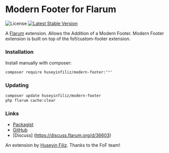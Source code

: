 # Modern Footer for Flarum

![License](https://img.shields.io/badge/license-MIT-blue.svg) [![Latest Stable Version](https://img.shields.io/packagist/v/huseyinfiliz/modern-footer.svg)](https://packagist.org/packages/huseyinfiliz/modern-footer)

A [Flarum](http://flarum.org) extension. Allows the Addition of a Modern Footer. Modern Footer extension is built on top of the fof/custom-footer extension.

### Installation

Install manually with composer:

```sh
composer require huseyinfiliz/modern-footer:"*"
```

### Updating

```sh
composer update huseyinfiliz/modern-footer
php flarum cache:clear
```

### Links

- [Packagist](https://packagist.org/packages/huseyinfiliz/modern-footer)
- [GitHub](https://github.com/huseyinfiliz/modern-footer)
- [Discuss] (https://discuss.flarum.org/d/36603)

An extension by [Huseyin Filiz](https://github.com/huseyinfiliz). Thanks to the FoF team!
